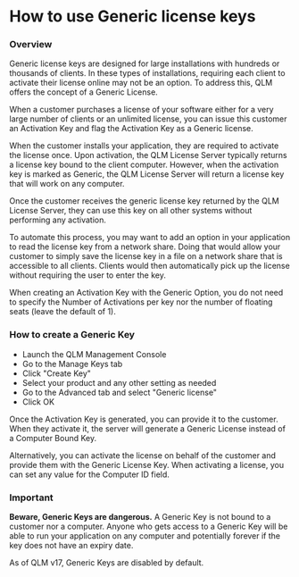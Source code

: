 # How to use Generic license keys

### Overview

Generic license keys are designed for large installations with hundreds or thousands of clients. In these types of installations, requiring each client to activate their license online may not be an option. To address this, QLM offers the concept of a Generic License.&#x20;

When a customer purchases a license of your software either for a very large number of clients or an unlimited license, you can issue this customer an Activation Key and flag the Activation Key as a Generic license.&#x20;

When the customer installs your application, they are required to activate the license once. Upon activation, the QLM License Server typically returns a license key bound to the client computer. However, when the activation key is marked as Generic, the QLM License Server will return a license key that will work on any computer.

Once the customer receives the generic license key returned by the QLM License Server, they can use this key on all other systems without performing any activation.

To automate this process, you may want to add an option in your application to read the license key from a network share. Doing that would allow your customer to simply save the license key in a file on a network share that is accessible to all clients. Clients would then automatically pick up the license without requiring the user to enter the key.

When creating an Activation Key with the Generic Option, you do not need to specify the Number of Activations per key nor the number of floating seats (leave the default of 1).

### How to create a Generic Key

* Launch the QLM Management Console
* Go to the Manage Keys tab
* Click "Create Key"
* Select your product and any other setting as needed
* Go to the Advanced tab and select "Generic license"
* Click OK

Once the Activation Key is generated, you can provide it to the customer. When they activate it, the server will generate a Generic License instead of a Computer Bound Key.

Alternatively, you can activate the license on behalf of the customer and provide them with the Generic License Key. When activating a license, you can set any value for the Computer ID field.



### **Important**

**Beware, Generic Keys are dangerous.** A Generic Key is not bound to a customer nor a computer. Anyone who gets access to a Generic Key will be able to run your application on any computer and potentially forever if the key does not have an expiry date.

As of QLM v17, Generic Keys are disabled by default.&#x20;
